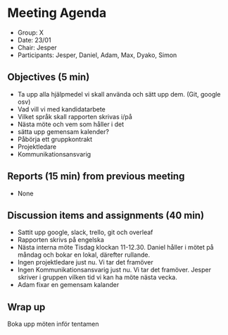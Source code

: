 # Meeting Agenda

- Group: X
- Date: 23/01
- Chair: Jesper
- Participants: Jesper, Daniel, Adam, Max, Dyako, Simon


## Objectives (5 min) 
- Ta upp alla hjälpmedel vi skall använda och sätt upp dem. (Git, google osv)
- Vad vill vi med kandidatarbete
- Vilket språk skall rapporten skrivas i/på
- Nästa möte och vem som håller i det
- sätta upp gemensam kalender?
- Påbörja ett gruppkontrakt
- Projektledare
- Kommunikationsansvarig


## Reports (15 min) from previous meeting
- None


## Discussion items and assignments (40 min)
- Sattit upp google, slack, trello, git och overleaf
- Rapporten skrivs på engelska
- Nästa interna möte Tisdag klockan 11-12.30. Daniel håller i mötet på måndag och bokar en lokal, därefter rullande.
- Ingen projektledare just nu.  Vi tar det framöver
- Ingen Kommunikationsansvarig just nu.  Vi tar det framöver. Jesper skriver i gruppen vilken tid vi kan ha möte nästa vecka.
- Adam fixar en gemensam kalander

## Wrap up
Boka upp möten inför tentamen
